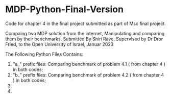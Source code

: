 # MDP-Python-Final-Version
Code for chapter 4 in the final project submitted as part of Msc final project. 

Compaing two MDP solution from the internet, 
Manipulating and comparing them by their benchmarks. 
Submitted By Shiri Rave, 
Supervised by Dr Dror Fried, 
to the Open University of Israel, Januar 2023

The Following Python Files Contains:

1. "a_" prefix files: Comparing benchmark of problem 4.1 ( from chapter 4 ) in both codes;
2. "b_" prefix files: Comparing benchmark of problem 4.2 ( from chapter 4 ) in both codes;
3.
4.
